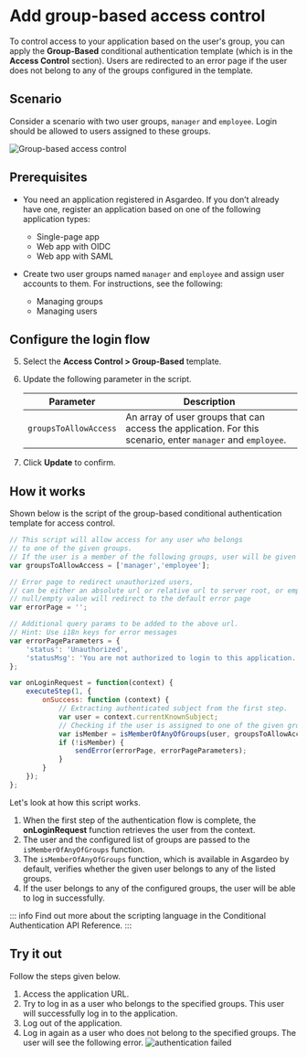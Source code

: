 # Add group-based access control

To control access to your application based on the user's group, you can apply the **Group-Based** conditional authentication template (which is in the **Access Control** section). Users are redirected to an error page if the user does not belong to any of the groups configured in the template.

## Scenario

Consider a scenario with two user groups, `manager` and `employee`. Login should be allowed to users assigned to these groups.

<img class="borderless-img" :src="$withBase('/assets/img/guides/conditional-auth/group-based-access-control.png')" alt="Group-based access control">

## Prerequisites

-  You need an application registered in Asgardeo. If you don’t already have one, register an application based on one of the following application types:
   -   <a :href="$withBase('/guides/applications/register-single-page-app/')">Single-page app</a>
   -   <a :href="$withBase('/guides/applications/register-oidc-web-app/')">Web app with OIDC</a>
   -   <a :href="$withBase('/guides/applications/register-saml-web-app/')">Web app with SAML</a>

-  Create two user groups named `manager` and `employee` and assign user accounts to them. For instructions, see the following:
   -  <a :href="$withBase('/guides/users/manage-groups/')">Managing groups</a>
   -  <a :href="$withBase('/guides/users/manage-groups/')">Managing users</a>

## Configure the login flow

<CommonGuide guide='guides/fragments/manage-app/conditional-auth/configure-conditional-auth.md'/>

5. Select the **Access Control > Group-Based** template.

6. Update the following parameter in the script.

   <table>
      <thead>
         <tr>
            <th>Parameter</th>
            <th>Description</th>
         </tr>
      </thead>
      <tbody>
         <tr>
            <td><code>groupsToAllowAccess</code></td>
            <td>An array of user groups that can access the application. For this scenario, enter <code>manager</code> and <code>employee</code>.</td>
         </tr>
      </tbody>
   </table>

7. Click **Update** to confirm.

## How it works

Shown below is the script of the group-based conditional authentication template for access control.

```js
// This script will allow access for any user who belongs
// to one of the given groups.
// If the user is a member of the following groups, user will be given access.
var groupsToAllowAccess = ['manager','employee'];

// Error page to redirect unauthorized users,
// can be either an absolute url or relative url to server root, or empty/null
// null/empty value will redirect to the default error page
var errorPage = '';

// Additional query params to be added to the above url.
// Hint: Use i18n keys for error messages
var errorPageParameters = {
    'status': 'Unauthorized',
    'statusMsg': 'You are not authorized to login to this application.'
};

var onLoginRequest = function(context) {
    executeStep(1, {
        onSuccess: function (context) {
            // Extracting authenticated subject from the first step.
            var user = context.currentKnownSubject;
            // Checking if the user is assigned to one of the given groups.
            var isMember = isMemberOfAnyOfGroups(user, groupsToAllowAccess);
            if (!isMember) {
                sendError(errorPage, errorPageParameters);
            }
        }
    });
};
```

Let's look at how this script works.

1. When the first step of the authentication flow is complete, the **onLoginRequest** function retrieves the user from the context. 
2. The user and the configured list of groups are passed to the `isMemberOfAnyOfGroups` function. 
3. The `isMemberOfAnyOfGroups` function, which is available in Asgardeo by default, verifies whether the given user belongs to any of the listed groups. 
4. If the user belongs to any of the configured groups, the user will be able to log in successfully.

::: info
Find out more about the scripting language in the <a :href="$withBase('/references/conditional-auth/api-reference/')">Conditional Authentication API Reference</a>.
:::

## Try it out

Follow the steps given below.

1. Access the application URL.
2. Try to log in as a user who belongs to the specified groups. This user will successfully log in to the application.
3. Log out of the application.
4. Log in again as a user who does not belong to the specified groups. The user will see the following error.
    <img :src="$withBase('/assets/img/guides/conditional-auth/auth-failure.png')" alt="authentication failed">

